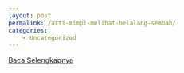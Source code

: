 ```yaml
---
layout: post
permalink: /arti-mimpi-melihat-belalang-sembah/
categories:
    - Uncategorized
---
```


[Baca Selengkapnya](/07)